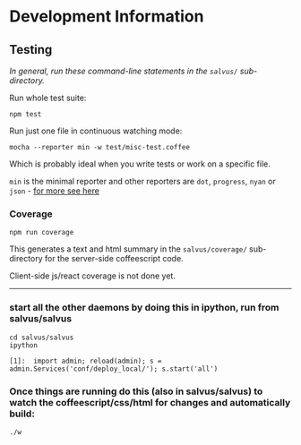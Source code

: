 # Development Information

## Testing

_In general, run these command-line statements in the `salvus/` sub-directory._

Run whole test suite:

    npm test

Run just one file in continuous watching mode:

    mocha --reporter min -w test/misc-test.coffee

Which is probably ideal when you write tests or work on a specific file.

`min` is the minimal reporter and
other reporters are `dot`, `progress`, `nyan` or `json` - [for more see here](http://mochajs.org/)

### Coverage

    npm run coverage

This generates a text and html summary in the `salvus/coverage/` sub-directory for the server-side coffeescript code.

Client-side js/react coverage is not done yet.

---

### start all the other daemons by doing this in ipython, run from salvus/salvus

    cd salvus/salvus
    ipython

    [1]:  import admin; reload(admin); s = admin.Services('conf/deploy_local/'); s.start('all')


### Once things are running do this (also in salvus/salvus) to watch the coffeescript/css/html for changes and automatically build:

    ./w
